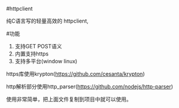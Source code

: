 #httpclient

纯C语言写的轻量高效的 httpclient, 

#功能
1. 支持GET POST语义
2. 内置支持https
3. 支持多平台(window linux)

https库使用krypton(https://github.com/cesanta/krypton)

http解析部分使用http_parser(https://github.com/nodejs/http-parser)


使用非常简单，把上面文件复制到项目中就可以使用。




